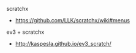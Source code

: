 scratchx
- https://github.com/LLK/scratchx/wiki#menus

ev3 + scratchx
- http://kaspesla.github.io/ev3_scratch/

